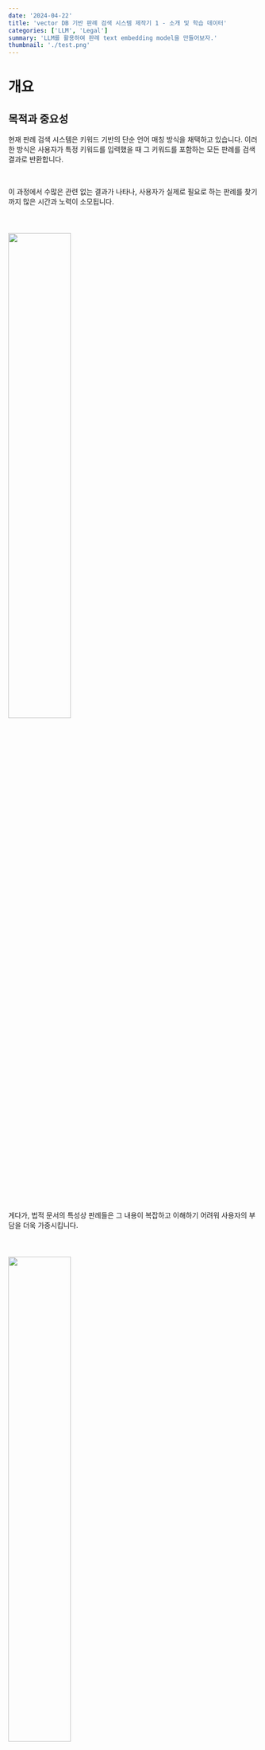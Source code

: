 ```yaml
---
date: '2024-04-22'
title: 'vector DB 기반 판례 검색 시스템 제작기 1 - 소개 및 학습 데이터'
categories: ['LLM', 'Legal']
summary: 'LLM를 활용하여 판례 text embedding model을 만들어보자.'
thumbnail: './test.png'
---
```


<div id="개요"></div>

# 개요

<div id="목적과 중요성"></div>

## 목적과 중요성

현재 판례 검색 시스템은 키워드 기반의 단순 언어 매칭 방식을 채택하고 있습니다. 이러한 방식은 사용자가 특정 키워드를 입력했을 때 그 키워드를 포함하는 모든 판례를 검색 결과로 반환합니다.

<br>

이 과정에서 수많은 관련 없는 결과가 나타나, 사용자가 실제로 필요로 하는 판례를 찾기까지 많은 시간과 노력이 소모됩니다.

<img style="width: 50%; margin-top: 40px;" id="output" src="./precedentSerach1/figure1.PNG">

<br>

게다가, 법적 문서의 특성상 판례들은 그 내용이 복잡하고 이해하기 어려워 사용자의 부담을 더욱 가중시킵니다.

<img style="width: 50%; margin-top: 40px;" id="output" src="./precedentSerach1/figure2.PNG">

<br>

이러한 문제를 해결하기 위해, 저는 언어 모델(Large Language Model, LLM)을 fine-tuning하여 이를 활용해 판례를 벡터화하고, 이를 데이터베이스에 저장하는 방식의 새로운 판례 검색 시스템을 제안합니다.

<br>

이 시스템은 법률 전문가뿐만 아니라 일반 사용자들에게도 판례 검색을 통한 법적 지원을 보다 접근하기 쉽게 만들어 줄 것입니다.

<div id="시스템 개요"></div>

## 시스템 개요

본 판례 검색 시스템의 핵심 기술은 text embedding 입니다. 기존의 text embedding은 주로 BERT와 같은 Masked Language Model(MLM)에 의존해 왔습니다.

<br>

그러나 최근 Casual Language Model을 활용한 Large Language Models(LLMs)이 이러한 MLM 기반의 모델들보다 우수한 성능을 보여주고 있습니다. 

<br>

특히, 'Mistral' 모델을 활용한 텍스트 임베딩은 주목할 만한 성과를 나타내고 있습니다.

<br>

관련 논문: 

[LLM2Vec: Large Language Models Are Secretly Powerful Text Encoders](https://arxiv.org/abs/2404.05961), 

[Improving Text Embeddings with Large Language Models](https://arxiv.org/abs/2401.00368)

<br>

이러한 기술적 배경을 바탕으로, 저는 한국어에 특화된 'Mistral 7B' 기반의 기본 모델을 fine-tunging하여 판례에 최적화된 text embedding 모델을 개발하려고 합니다. 

<br>

본 연구는 현재 리소스를 고려할 때 모든 판례를 커버하긴 어려운 관계로, 소송 중 가장 많이 발생하는 민사의 손해배상 관련 사건을 대상으로 진행됩니다.

<div id="train data"></div>

# train data

본 판례 검색 시스템 개발의 첫 단계는 적절한 학습 데이터를 구성하는 것입니다. 처음에는 손해배상 관련 판례 데이터를 수집하고, 이를 기반으로 모델을 학습시킵니다.

<br>

이 데이터는 국가법령정보 공동활용 OPEN API를 통해 수집하였고, 2010년 1월 1일부터 2024년 4월 25일까지의 판례(2315개)를 포함하고 있습니다.

<br>

그 후 다양한 법적 도메인 데이터 및 법적 도메인 외 데이터를 조합하고 비교함으로써, 최적의 학습 데이터 구성하여 모델의 성능을 향상시키는 Data-Centric AI 연구를 진행할 예정입니다.

<div id="데이터 구성"></div>

## 데이터 구성

```
판례정보일련번호 precSeq
사건명 title
사건번호 preNum
선고일자 date
선고 select
법원명 lawName
법원종류코드 lawCode

사건종류명 caseType
사건종류코드 caseTypeCode
판결유형 judgeType
판시사항 decision
판결요지 summary
참조조문 referLaw
참조판례 referPre
판례내용 preDetails
```

평균 length: 9783
seed=42

1. 한국어 평가 지표 만들기
2. fine-tune
   - 한국어 qa 데이터를 활용하여 q의 유사도를 평가하여 비슷한 것들을 neg로 하여 학습시킨다.
   - 
3. RetroMAE
4. Unsup
5. 연구

- 실험: 기존 성능을 유지하며 필요한 부분만 성능 향상
  1. 법률 지식 주입
  3. task 특화
  

- 기능
  1. 판례 검색
  2. 법령 검색
  3. 법률상담사례 검색
     1. ANCE 
  4. open domain 성능 향상 80점
  5. 프로토타입
  6. swapMIM 프로토타입

- negative sampling 기법
    1. pos: 정답 neg: 그외 유사도 높은 기준 
        - 5개: {'ndcg@5': 0.8179}
        - 10개: {'ndcg@5': 0.8867}
        - 20개: {'ndcg@5': 0.8688}
    1. 질문과 문서 유사도 기반 pos 범위 neg 범위
        - 정답만 나머지 neg
    2. ance-다른 모델
        - 질문과 질문 유사도 기반 pos 범위 neg 범위
        - 문서와 문서 유사도 기반 pos 범위 neg 범위

1. 어댑터를 통한 법률사례검색 개발 ~ 7/5
   - 전체 fine tuning vs 마지막 어댑터 추가
2. 법률사례데이터 및 판례데이터 가공(학습, 평가) ~ 7/17
3. 법률사례, 판례 검색 개발 완료 ~ 7/25

7/1 ~ 7/6: 데이터 취합(법률 상담 사례, 판례)
7/8 ~ 7/12: 데이터 가공 및 평가 지표 개발
7/15 ~ 7/31: 모델 실험

<div id="데이터 취합"></div>

# 데이터 취합

<div id="법률 상담 사례"></div>

## 법률 상담 사례

### 출처

1. https://www.klac.or.kr/legalinfo/counsel.do: 법률 상담 사례 (10037개)
2. https://www.klac.or.kr/legalstruct/cyberConsultation/selectOpenArticleList.do?boardCode=3: 사이버 상담(2625(국내) + 49(재외))

### 평가 방법

1. train 데이터에서 20%

### negative sampling

1. 관련 문서 랭킹 자신을 제외한 나머지 10개
2. 몇번 반복
3. neg끼리에 영향

마스킹
beir 데이터도 함께


한 쿼리를 여러개로 나눠서 검색
쿼리에 특징에 따라 다른 파이프라인

### 신경써야할 부분

1. 모델
2. loss
   - neg 제약
   - 기존 임베딩에서 크게 안 바뀌도록
   - 강화학습
3. 검색 방법
   - rexical, coberta
   - 한 쿼리를 여러개로 나눠서 검색
   - 쿼리에 특징에 따라 다른 파이프라인
   - 키워드 검색
4. 데이터
    - https://www.data.go.kr/tcs/eds/selectCoreDataView.do?coreDataInsttCode=1051000&coreDataSn=1

질문 간의 유사도를 비교해서 그와 관련된 문서를 찾아주는 방법